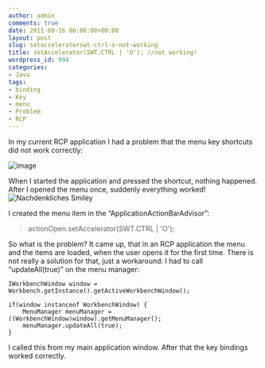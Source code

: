```yaml
---
author: admin
comments: true
date: 2011-09-16 06:00:00+00:00
layout: post
slug: setacceleratorswt-ctrl-o-not-working
title: setAccelerator(SWT.CTRL | 'O'); //not working!
wordpress_id: 994
categories:
- Java
tags:
- binding
- Key
- menu
- Problem
- RCP
---
```


In my current RCP application I had a problem that the menu key shortcuts did not work correctly:

![image](http://andydunkel.net/assets/uploads/2011/09/image8.png)

When I started the application and pressed the shortcut, nothing happened. After I opened the menu once, suddenly everything worked! ![Nachdenkliches Smiley](http://andydunkel.net/assets/uploads/2011/09/wlEmoticon-thinkingsmile.png)

I created the menu item in the “ApplicationActionBarAdvisor”:





> actionOpen.setAccelerator(SWT.CTRL | 'O');





So what is the problem? It came up, that in an RCP application the menu and the items are loaded, when the user opens it for the first time. There is not really a solution for that, just a workaround: I had to call “updateAll(true)” on the menu manager:




    
    IWorkbenchWindow window = Workbench.getInstance().getActiveWorkbenchWindow();
    
    if(window instanceof WorkbenchWindow) {
        MenuManager menuManager = ((WorkbenchWindow)window).getMenuManager();
        menuManager.updateAll(true);
    }
    




I called this from my main application window. After that the key bindings worked correctly.
